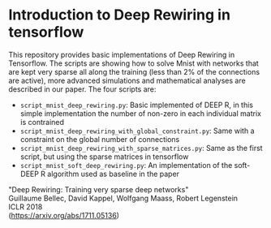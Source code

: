 # Introduction to Deep Rewiring in tensorflow
This repository provides basic implementations of Deep Rewiring in Tensorflow. The scripts are showing how to solve Mnist with networks that are kept very sparse all along the training (less than 2% of the connections are active), more advanced simulations and mathematical analyses are described in our paper. The four scripts are:  

- `script_mnist_deep_rewiring.py`: Basic implemented of DEEP R, in this simple implementation the number of non-zero in each individual matrix is contrained
- `script_mnist_deep_rewiring_with_global_constraint.py`: Same with a constraint on the global number of connections 
- `script_mnist_deep_rewiring_with_sparse_matrices.py`: Same as the first script, but using the sparse matrices in tensorflow
- `script_mnist_soft_deep_rewiring.py`: An implementation of the soft-DEEP R algorithm used as baseline in the paper



"Deep Rewiring: Training very sparse deep networks"  
Guillaume Bellec, David Kappel, Wolfgang Maass, Robert Legenstein  
ICLR 2018  
(https://arxiv.org/abs/1711.05136)
